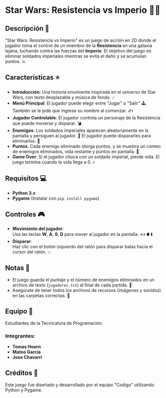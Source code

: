 # Star Wars: Resistencia vs Imperio 🌌💥

## Descripción 🚀

"Star Wars: Resistencia vs Imperio" es un juego de acción en 2D donde el jugador toma el control de un miembro de la **Resistencia** en una galaxia lejana, luchando contra las fuerzas del **Imperio**. El objetivo del juego es eliminar soldados imperiales mientras se evita el daño y se acumulan puntos. ⚔️

## Características ⭐

- **Introducción**: Una historia envolvente inspirada en el universo de Star Wars, con texto desplazable y música de fondo. 🎶
- **Menú Principal**: El jugador puede elegir entre "Jugar" o "Salir" 🕹️. También se le pide que ingrese su nombre al comenzar. ✍️
- **Jugador Controlable**: El jugador controla un personaje de la Resistencia que puede moverse y disparar. 💣
- **Enemigos**: Los soldados imperiales aparecen aleatoriamente en la pantalla y persiguen al jugador. 👾 El jugador puede dispararles para eliminarlos. 🚀
- **Puntos**: Cada enemigo eliminado otorga puntos, y se muestra un conteo de enemigos eliminados, vida restante y puntos en pantalla. 🎯
- **Game Over**: Si el jugador choca con un soldado imperial, pierde vida. El juego termina cuando la vida llega a 0. 💀

## Requisitos 💻

- **Python 3.x**
- **Pygame** (Instalar con `pip install pygame`)

## Controles 🎮

- **Movimiento del jugador**:  
  Usa las teclas **W**, **A**, **S**, **D** para mover al jugador en la pantalla. ↔️⬆️⬇️
- **Disparar**:  
  Haz clic con el botón izquierdo del ratón para disparar balas hacia el cursor del ratón. 💥

## Notas 📜

- El juego guarda el puntaje y el número de enemigos eliminados en un archivo de texto (`jugadores.txt`) al final de cada partida. 💾
- Asegúrate de tener todos los archivos de recursos (imágenes y sonidos) en las carpetas correctas. 📂

## Equipo 🤝
Estudiantes de la Tecnicatura de Programación.

### Integrantes:
- **Tomas Hoorn**  
- **Mateo García**  
- **Jose Chavarri**  

## Créditos 📜
Este juego fue diseñado y desarrollado por el equipo "Codigo" utilizando Python y Pygame.
